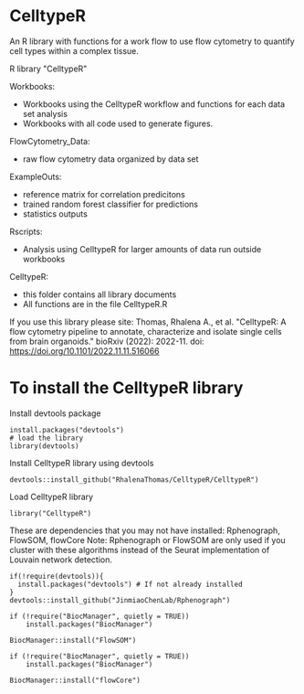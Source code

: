 # CelltypeR

An R library with functions for a work flow to use flow cytometry to quantify cell types within a complex tissue.

R library "CelltypeR"

Workbooks:
- Workbooks using the CelltypeR workflow and functions for each data set analysis
- Workbooks with all code used to generate figures.

FlowCytometry_Data: 
- raw flow cytometry data organized by data set

ExampleOuts:
- reference matrix for correlation predicitons
- trained random forest classifier for predictions
- statistics outputs

Rscripts: 
- Analysis using CelltypeR for larger amounts of data run outside workbooks

CelltypeR: 
- this folder contains all library documents
- All functions are in the file CelltypeR.R

If you use this library please site: 
Thomas, Rhalena A., et al. "CelltypeR: A flow cytometry pipeline to annotate, characterize and isolate single cells from brain organoids." bioRxiv (2022): 2022-11.
doi: https://doi.org/10.1101/2022.11.11.516066


# To install the CelltypeR library

Install devtools package

```
install.packages("devtools")
# load the library
library(devtools)
```

Install CelltypeR library using devtools

```
devtools::install_github("RhalenaThomas/CelltypeR/CelltypeR")
```
Load CelltypeR library

```
library("CelltypeR")
```

These are dependencies that you may not have installed: Rphenograph, FlowSOM, flowCore 
Note: Rphenograph or FlowSOM are only used if you cluster with these algorithms instead of the Seurat implementation of Louvain network detection.  
```
if(!require(devtools)){
  install.packages("devtools") # If not already installed
}
devtools::install_github("JinmiaoChenLab/Rphenograph")

if (!require("BiocManager", quietly = TRUE))
    install.packages("BiocManager")

BiocManager::install("FlowSOM")

if (!require("BiocManager", quietly = TRUE))
    install.packages("BiocManager")

BiocManager::install("flowCore")

```


